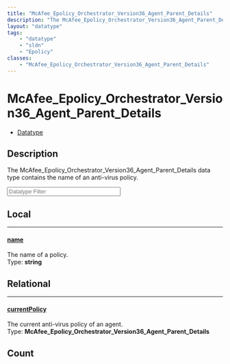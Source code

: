 ```yaml
---
title: "McAfee_Epolicy_Orchestrator_Version36_Agent_Parent_Details"
description: "The McAfee_Epolicy_Orchestrator_Version36_Agent_Parent_Details data type contains the name of an anti-virus policy."
layout: "datatype"
tags:
    - "datatype"
    - "sldn"
    - "Epolicy"
classes:
    - "McAfee_Epolicy_Orchestrator_Version36_Agent_Parent_Details"
---
```


# McAfee_Epolicy_Orchestrator_Version36_Agent_Parent_Details
<div id='service-datatype'>
    <ul id='sldn-reference-tabs'>
        <li id='datatype'> <a href='/reference/datatypes/McAfee_Epolicy_Orchestrator_Version36_Agent_Parent_Details' >Datatype</a></li>
    </ul>
</div>

## Description 


The McAfee_Epolicy_Orchestrator_Version36_Agent_Parent_Details data type contains the name of an anti-virus policy.





<!-- Filer BEGIN -->
<div class="view-filters">
        <div class="clearfix">
            <div class="search-input-box">
                <input placeholder="Datatype Filter" onkeyup="titleSearch(inputId='prop-input', divId='properties', elementClass='prop-row')" 
                    type="text" id="prop-input" value="" size="30" maxlength="128" class="form-text">
            </div>
        </div>
</div>
<!-- Filer END -->

<div id="properties" class="content">
<div id="localProperties" class="prop-content" >

## Local
<div class="prop-row">

-----
[name]: #name
#### [name]
The name of a policy.  
<span class="type-label">Type: </span>**string**  



</div>
</div>
<!-- LOCAL PROPERTY END -->

<div id="relationalProperties"  class="prop-content" >

## Relational
<div class="prop-row">

-----
[currentPolicy]: #currentpolicy
#### [currentPolicy]
The current anti-virus policy of an agent.  
<span class="type-label">Type: </span>**McAfee_Epolicy_Orchestrator_Version36_Agent_Parent_Details**  



</div>

## Count
</div>


